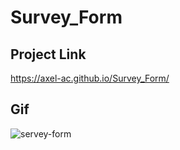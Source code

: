 # Survey_Form
## Project Link
https://axel-ac.github.io/Survey_Form/
## Gif
![servey-form](https://user-images.githubusercontent.com/102467587/216677045-d8629697-5158-442b-9070-7e56d519627c.gif)
